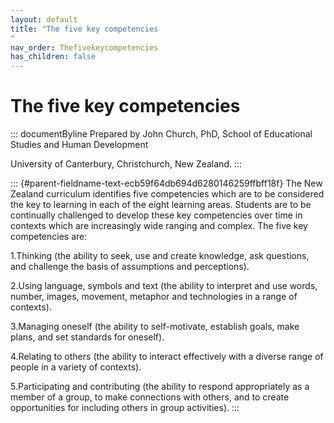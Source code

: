 ```yaml
---
layout: default
title: "The five key competencies 
"
nav_order: Thefivekeycompetencies
has_children: false
---
```

# The five key competencies 


::: documentByline
Prepared by John Church, PhD, School of Educational Studies and Human
Development

University of Canterbury, Christchurch, New Zealand.
:::

::: {#parent-fieldname-text-ecb59f64db694d6280146259ffbff18f}
The New Zealand curriculum identifies five competencies which are to be
considered the key to learning in each of the eight learning areas.
Students are to be continually challenged to develop these key
competencies over time in contexts which are increasingly wide ranging
and complex. The five key competencies are:

1.Thinking (the ability to seek, use and create knowledge, ask
questions, and challenge the basis of assumptions and perceptions).

2.Using language, symbols and text (the ability to interpret and use
words, number, images, movement, metaphor and technologies in a range of
contexts).

3.Managing oneself (the ability to self-motivate, establish goals, make
plans, and set standards for oneself).

4.Relating to others (the ability to interact effectively with a diverse
range of people in a variety of contexts).

5.Participating and contributing (the ability to respond appropriately
as a member of a group, to make connections with others, and to create
opportunities for including others in group activities).
:::
